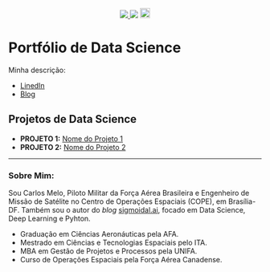 <p align="center">
    <a href="http://sigmoidal.ai" alt="Contributors">
        <img src="https://img.shields.io/badge/sigmoidal-ai-yellow" />
    </a>
    <img src="/img/python-logo.svg">
    <a href="https://creativecommons.org/licenses/by-nc-nd/4.0/deed.pt_BR">
        <img src="https://i.creativecommons.org/l/by-nc-nd/4.0/88x31.png" height="20px">
    </a>
</p>

# Portfólio de Data Science

Minha descrição:

* [LinedIn](https://www.linkedin.com/in/carlosfab//)
* [Blog](https://sigmoidal.ai)

## Projetos de Data Science

* **PROJETO 1:** [Nome do Projeto 1](https://github.com/carlosfab/)
* **PROJETO 2:**  [Nome do Projeto 2](https://github.com/carlosfab/)

---

### Sobre Mim:

Sou Carlos Melo, Piloto Militar da Força Aérea Brasileira e Engenheiro de Missão de Satélite no Centro de Operações Espaciais (COPE), em Brasília-DF. Também sou o autor do *blog* [sigmoidal.ai](http://sigmoidal.ai), focado em Data Science, Deep Learning e Pyhton.

* Graduação em Ciências Aeronáuticas pela AFA.
* Mestrado em Ciências e Tecnologias Espaciais pelo ITA.
* MBA em Gestão de Projetos e Processos pela UNIFA.
* Curso de Operações Espaciais pela Força Aérea Canadense.

